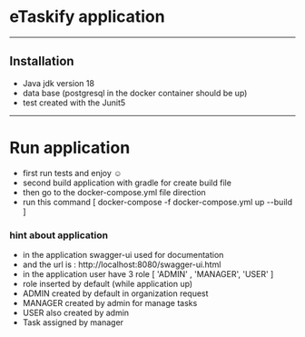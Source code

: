 # eTaskify application

***

## Installation
* Java jdk version 18
* data base (postgresql in the docker container should be up)
* test created with the Junit5
***
#  Run application
* first run tests and enjoy ☺
* second build application with gradle for create build file
* then go to the docker-compose.yml file direction
* run this command [ docker-compose -f docker-compose.yml up --build ]


### hint about application
* in the application swagger-ui used for documentation
* and the url is : http://localhost:8080/swagger-ui.html  
* in the application user have 3 role [ 'ADMIN' , 'MANAGER', 'USER' ]
* role inserted by default (while application up)
* ADMIN created by default in organization request
* MANAGER created by admin for manage tasks
* USER also created by admin
* Task assigned by manager


